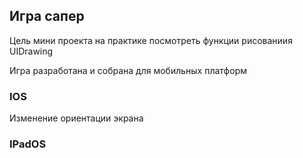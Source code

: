 ## Игра сапер

Цель мини проекта на практике посмотреть функции рисованиия UIDrawing 

Игра разработана и собрана для мобильных платформ

### IOS

Изменение ориентации экрана

### IPadOS

